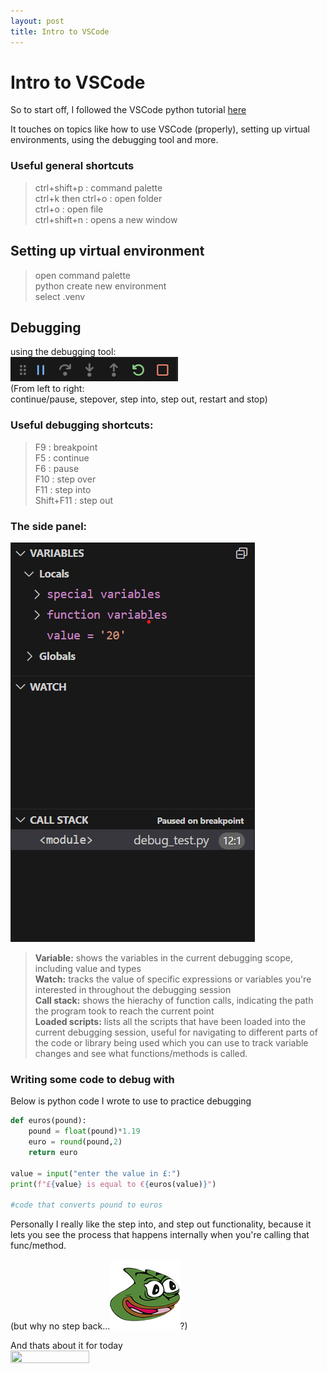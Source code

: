 ```yaml
---
layout: post
title: Intro to VSCode
---
```


# Intro to VSCode
So to start off, I followed the VSCode python tutorial <a href="https://code.visualstudio.com/docs/python/python-tutorial" target="_blank">here</a>

It touches on topics like how to use VSCode (properly), setting up virtual environments, using the debugging tool and more.

### **Useful general shortcuts**  
> ctrl+shift+p : command palette    
> ctrl+k then ctrl+o : open folder  
> ctrl+o : open file    
> ctrl+shift+n : opens a new window

## Setting up virtual environment

> open command palette    
> python create new environment     
> select .venv

## Debugging
using the debugging tool:     
![debugging tool bar](/images/debugging%20tool%20bar.png)   
(From left to right:     
continue/pause, stepover, step into, step out, restart and stop) 

### **Useful debugging shortcuts:**    
> F9 : breakpoint   
> F5 : continue     
> F6 : pause    
> F10 : step over   
> F11 : step into   
> Shift+F11 : step out  

### The side panel:

![sidepanel](/images/debugging_sidebar.png)

> **Variable:** shows the variables in the current debugging scope, including value and types  
> **Watch:** tracks the value of specific expressions or variables you're interested in throughout the debugging session        
> **Call stack:** shows the hierachy of function calls, indicating the path the program took to reach the current point          
> **Loaded scripts:** lists all the scripts that have been loaded into the current debugging session, useful for navigating to different parts of the code or library being used
which you can use to track variable changes and see what functions/methods is called.   

### Writing some code to debug with
Below is python code I wrote to use to practice debugging 

```python
def euros(pound):
    pound = float(pound)*1.19
    euro = round(pound,2)
    return euro

value = input("enter the value in £:")
print(f"£{value} is equal to €{euros(value)}")

#code that converts pound to euros
```

Personally I really like the step into, and step out functionality, because it lets you see the process that happens internally when you're calling that func/method.   

(but why no step back...![pepega](/images/Pepe/Pepega.png)?)

And thats about it for today    
<img src="https://tenor.com/en-GB/view/sad-cat-sunakook-tired-exhausted-gif-10606272476729293300.gif" width="50%" height="50%" />